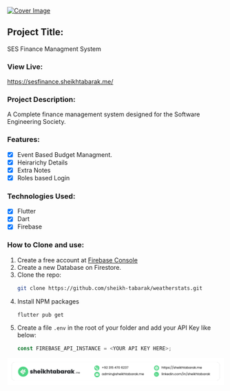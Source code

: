 [![Cover Image](https://github.com/sheikh-tabarak/ses_finance/blob/main/assets/images/cover-sesfinance.png?raw=true)](https://sesfinance.sheikhtabarak.me/)

## Project Title:
SES Finance Managment System
 
### View Live:
https://sesfinance.sheikhtabarak.me/

### Project Description:
A Complete finance management system designed for the Software Engineering Society.

### Features:
- [x] Event Based Budget Managment.
- [x] Heirarichy Details
- [x] Extra Notes
- [x] Roles based Login

### Technologies Used:
- [x] Flutter
- [x] Dart
- [x] Firebase

### How to Clone and use:
1. Create a free account at [Firebase Console](https://console.firebase.google.com)
2. Create a new Database on Firestore.
3. Clone the repo:
   ```sh
   git clone https://github.com/sheikh-tabarak/weatherstats.git
   ```
4. Install NPM packages
   ```sh
   flutter pub get
   ```
5. Create a file ` .env ` in the root of your folder and add your API Key like below:
   ```js
   const FIREBASE_API_INSTANCE = <YOUR API KEY HERE>;
   ```

[![Footer Image](https://raw.githubusercontent.com/sheikh-tabarak/sheikh-tabarak/main/Githubfooter.png)](https://sheikhtabarak.me/)
